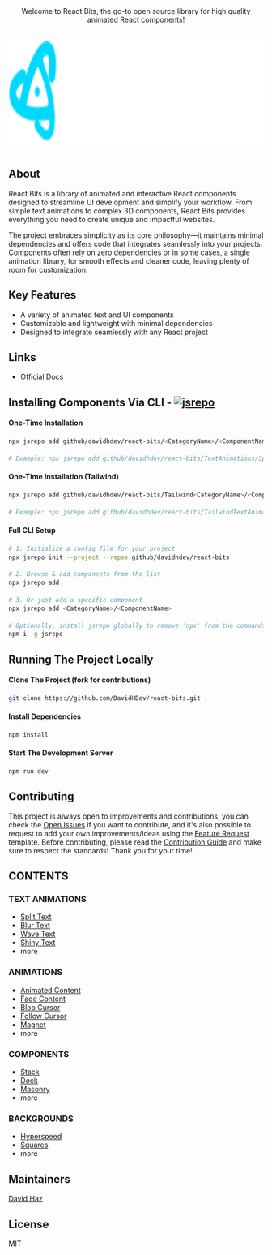 <div align="center">
Welcome to React Bits, the go-to open source library for high quality animated React components!
</div>

<div align="center">
	<br>
	<br>
	<img src="./src/assets/logos/reactbits-logo.svg" alt="react-bits logo" height="200">
	<br>
	<br>
</div>

## About

React Bits is a library of animated and interactive React components designed to streamline UI development and simplify your workflow. From simple text animations to complex 3D components, React Bits provides everything you need to create unique and impactful websites.

The project embraces simplicity as its core philosophy—it maintains minimal dependencies and offers code that integrates seamlessly into your projects. Components often rely on zero dependencies or in some cases, a single animation library, for smooth effects and cleaner code, leaving plenty of room for customization.

## Key Features
- A variety of animated text and UI components
- Customizable and lightweight with minimal dependencies
- Designed to integrate seamlessly with any React project

## Links
* [Official Docs](https://reactbits.dev/)

## Installing Components Via CLI - <a href="https://jsrepo.dev"><img src="https://jsrepo.dev/badges/jsrepo.svg" width="50" alt="jsrepo"></a>

#### One-Time Installation
```bash
npx jsrepo add github/davidhdev/react-bits/<CategoryName>/<ComponentName>

# Example: npx jsrepo add github/davidhdev/react-bits/TextAnimations/SplitText
```

#### One-Time Installation (Tailwind)
```bash
npx jsrepo add github/davidhdev/react-bits/Tailwind<CategoryName>/<ComponentName>

# Example: npx jsrepo add github/davidhdev/react-bits/TailwindTextAnimations/SplitText
```

#### Full CLI Setup
```bash
# 1. Initialize a config file for your project
npx jsrepo init --project --repos github/davidhdev/react-bits

# 2. Browse & add components from the list
npx jsrepo add

# 3. Or just add a specific component
npx jsrepo add <CategoryName>/<ComponentName>

# Optionally, install jsrepo globally to remove 'npx' from the commands
npm i -g jsrepo
```

## Running The Project Locally

#### Clone The Project (fork for contributions)

```sh
git clone https://github.com/DavidHDev/react-bits.git .
```

#### Install Dependencies

```sh
npm install
```

#### Start The Development Server

```sh
npm run dev
```

## Contributing

This project is always open to improvements and contributions, you can check the [Open Issues](https://github.com/DavidHDev/react-bits/issues) if you want to contribute, and it's also possible to request to add your own improvements/ideas using the [Feature Request](https://github.com/DavidHDev/react-bits/issues/new/choose) template. Before contributing, please read the [Contribution Guide](https://github.com/DavidHDev/react-bits/blob/main/CONTRIBUTING.MD) and make sure to respect the standards! Thank you for your time!

## CONTENTS

### TEXT ANIMATIONS

- [Split Text](https://www.reactbits.dev/text-animations/split-text)
- [Blur Text](https://www.reactbits.dev/text-animations/blur-text)
- [Wave Text](https://www.reactbits.dev/text-animations/wave-text)
- [Shiny Text](https://www.reactbits.dev/text-animations/shiny-text)
- more

### ANIMATIONS

- [Animated Content](https://www.reactbits.dev/animations/animated-content)
- [Fade Content](https://www.reactbits.dev/animations/fade-content)
- [Blob Cursor](https://www.reactbits.dev/animations/blob-cursor)
- [Follow Cursor](https://www.reactbits.dev/animations/follow-cursor)
- [Magnet](https://www.reactbits.dev/animations/magnet)
- more

### COMPONENTS

- [Stack](https://www.reactbits.dev/components/stack)
- [Dock](https://www.reactbits.dev/components/dock)
- [Masonry](https://www.reactbits.dev/components/masonry)
- more

### BACKGROUNDS

- [Hyperspeed](https://www.reactbits.dev/backgrounds/hyperspeed)
- [Squares](https://www.reactbits.dev/backgrounds/squares)
- more

## Maintainers

[David Haz](https://github.com/DavidHDev)

## License

MIT
